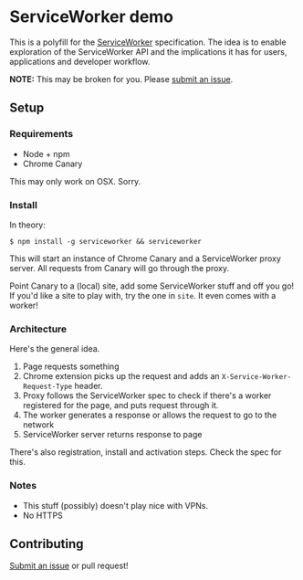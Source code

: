 # ServiceWorker demo

This is a polyfill for the [ServiceWorker](https://github.com/slightlyoff/ServiceWorker) specification. The idea is to enable exploration of the ServiceWorker API and the implications it has for users, applications and developer workflow.

**NOTE:** This may be broken for you. Please [submit an issue](https://github.com/phuu/serviceworker-demo/issues/new).

## Setup

### Requirements

- Node + npm
- Chrome Canary

This may only work on OSX. Sorry.

### Install

In theory:

```
$ npm install -g serviceworker && serviceworker
```

This will start an instance of Chrome Canary and a ServiceWorker proxy server. All requests from Canary will go through the proxy.

Point Canary to a (local) site, add some ServiceWorker stuff and off you go! If you'd like a site to play with, try the one in `site`. It even comes with a worker!

### Architecture

Here's the general idea.

1. Page requests something
2. Chrome extension picks up the request and adds an `X-Service-Worker-Request-Type` header.
3. Proxy follows the ServiceWorker spec to check if there's a worker registered for the page, and puts request through it.
4. The worker generates a response or allows the request to go to the network
5. ServiceWorker server returns response to page

There's also registration, install and activation steps. Check the spec for this.

### Notes

- This stuff (possibly) doesn't play nice with VPNs.
- No HTTPS

## Contributing

[Submit an issue](https://github.com/phuu/serviceworker-demo/issues/new) or pull request!
